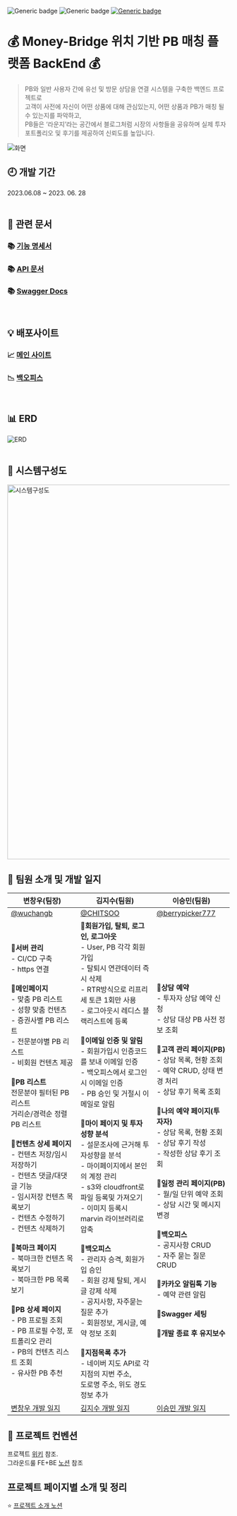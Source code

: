 ![Generic badge](https://img.shields.io/badge/version-1.0.0-blue.svg)
![Generic badge](https://img.shields.io/github/issues-pr-closed/FINALALT1/BACKEND)
<a href="https://github.com/FINALALT1/BACKEND/blob/develop/LICENSE" target="_blank">
    ![Generic badge](https://img.shields.io/github/license/FINALALT1/BACKEND)
</a>

# 💰 Money-Bridge 위치 기반 PB 매칭 플랫폼 BackEnd 💰
> PB와 일반 사용자 간에 유선 및 방문 상담을 연결 시스템을 구축한 백엔드 프로젝트로 <br>
> 고객이 사전에 자신이 어떤 상품에 대해 관심있는지, 어떤 상품과 PB가 매칭 될 수 있는지를 파악하고,<br>
> PB들은 ‘라운지’라는 공간에서 블로그처럼 시장의 사항들을 공유하며 실제 투자 포트폴리오 및 후기를 제공하여 신뢰도를 높입니다.<br>

![화면](https://github.com/FINALALT1/BACKEND/assets/33537820/dbc4aa45-fe5d-402b-bd46-f9b3bde34f58)

## 🕘 개발 기간
2023.06.08 ~ 2023. 06. 28
</br>
</br>
## :page_facing_up: 관련 문서 
### :books: [기능 명세서](https://flaxen-cornucopia-9a5.notion.site/617b45913d6c432a82c621bdea6d0574?v=b960f65e050d4d31b4b7f1b0ff699b73&pvs=4)
### :books: [API 문서](https://flaxen-cornucopia-9a5.notion.site/API-7d26b9c5b374432fbb3de51426d51889?pvs=4)
### :books: [Swagger Docs](https://api.moneybridge.co.kr/swagger-ui.html)
</br>

## :bulb: 배포사이트
### 📈 [메인 사이트](https://main.dheyjmg5ltkpk.amplifyapp.com/)
### 📉 [백오피스](https://admin-money-bridge.vercel.app)
</br>

## :bar_chart: ERD
![ERD](https://github.com/FINALALT1/BACKEND/assets/33537820/ac247587-5d09-459d-a3e8-f389419f89ac)
</br>
</br>

## :hammer: 시스템구성도
<img width="850" alt="시스템구성도" src="https://github-production-user-asset-6210df.s3.amazonaws.com/90882909/258372817-323b6b0b-47aa-4faf-bde1-df4f45c97ff5.png">
</br>

## 👥 팀원 소개 및 개발 일지
| 변창우(팀장)                                                                                        | 김지수(팀원)                                                                                 | 이승민(팀원)                                                                                |
| --------------------------------------------------------------------------------------------------- | -------------------------------------------------------------------------------------------- | ------------------------------------------------------------------------------------------- |
| [@wuchangb](https://github.com/wuchangb)                                                          | [@CHITSOO](https://github.com/CHITSOO)                                                   | [@berrypicker777](https://github.com/berrypicker777)                                                    |
|📍<b>서버 관리</b><br />- CI/CD 구축<br />- https 연결<br /><br />📍<b>메인페이지</b><br />- 맞춤 PB 리스트<br />- 성향 맞춤 컨텐츠 <br />- 증권사별 PB 리스트<br />- 전문분야별 PB 리스트<br />- 비회원 컨텐츠 제공<br /><br />📍<b>PB 리스트</b><br />전문분야 필터된 PB 리스트<br />거리순/경력순 정렬 PB 리스트<br /><br />📍<b>컨텐츠 상세 페이지</b><br />- 컨텐츠 저장/임시저장하기<br />- 컨텐츠 댓글/대댓글 기능<br />- 임시저장 컨텐츠 목록보기<br />- 컨텐츠 수정하기<br />- 컨텐츠 삭제하기<br /><br />📍<b>북마크 페이지</b><br />- 북마크한 컨텐츠 목록보기<br />- 북마크한 PB  목록보기<br /><br />📍<b>PB 상세 페이지</b><br />- PB 프로필 조회<br />- PB 프로필 수정, 포트폴리오 관리<br />- PB의 컨텐츠 리스트 조회<br />- 유사한 PB 추천<br />|📍<b>회원가입, 탈퇴, 로그인, 로그아웃</b><br />- User, PB 각각 회원가입<br />- 탈퇴시 연관데이터 즉시 삭제<br />- RTR방식으로 리프리세 토큰 1회만 사용<br />- 로그아웃시 레디스 블랙리스트에 등록<br /><br />📍<b>이메일 인증 및 알림</b><br />- 회원가입시 인증코드를 보내 이메일 인증<br />- 백오피스에서 로그인 시 이메일 인증<br />- PB 승인 및 거절시 이메일로 알림<br /><br />📍<b>마이 페이지 및 투자 성향 분석</b><br />- 설문조사에 근거해 투자성향을 분석<br />- 마이페이지에서 본인의 계정 관리<br />- s3와 cloudfront로 파일 등록및 가져오기<br />- 이미지 등록시 marvin 라이브러리로 압축<br /><br />📍<b>백오피스</b><br />- 관리자 승격, 회원가입 승인<br />- 회원 강제 탈퇴, 게시글 강제 삭제<br />- 공지사항, 자주묻는 질문 추가<br />- 회원정보, 게시글, 예약 정보 조회<br /><br />📍<b>지점목록 추가</b><br /> - 네이버 지도 API로 각 지점의 지번 주소, <br />도로명 주소, 위도 경도 정보 추가<br /> | 📍<b>상담 예약</b><br /> - 투자자 상담 예약 신청<br /> - 상담 대상 PB 사전 정보 조회<br /><br />📍<b>고객 관리 페이지(PB)</b><br /> - 상담 목록, 현황 조회<br /> - 예약 CRUD, 상태 변경 처리<br /> - 상담 후기 목록 조회<br /><br />📍<b>나의 예약 페이지(투자자)</b><br /> - 상담 목록, 현황 조회<br /> - 상담 후기 작성<br /> - 작성한 상담 후기 조회 <br /><br />📍<b>일정 관리 페이지(PB)</b><br /> - 월/일 단위 예약 조회<br /> - 상담 시간 및 메시지 변경<br /><br />📍<b>백오피스</b><br />- 공지사항 CRUD<br />- 자주 묻는 질문 CRUD<br /><br />📍<b>카카오 알림톡 기능</b><br /> - 예약 관련 알림<br /><br />📍<b>Swagger 세팅</b><br /> <br />📍<b>개발 종료 후 유지보수</b><br /> | 
| [변창우 개발 일지](https://github.com/FINALALT1/BACKEND/issues?q=author%3Awuchangb+) | [김지수 개발 일지](https://github.com/FINALALT1/BACKEND/issues?q=author%3ACHITSOO+) | [이승민 개발 일지](https://github.com/FINALALT1/BACKEND/issues?q=author%3Aberrypicker777+) |

## 📖 프로젝트 컨벤션
프로젝트 [위키](https://github.com/FINALALT1/BACKEND/wiki/%F0%9F%94%88%ED%8C%80-%EC%BB%A8%EB%B2%A4%EC%85%98) 참조.<br>
그라운드룰 FE+BE [노션](https://www.notion.so/a62615b3a03f481980b0bcc863c8d41c) 참조
</br>

## 프로젝트 페이지별 소개 및 정리
:star: [프로젝트 소개 노션](https://flaxen-cornucopia-9a5.notion.site/68b5ea9211ee47d5a089109a6ed80dd7?pvs=4)
